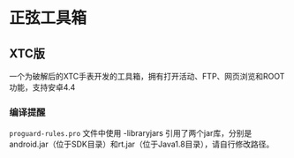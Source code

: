# 正弦工具箱
## XTC版

一个为破解后的XTC手表开发的工具箱，拥有打开活动、FTP、网页浏览和ROOT功能，支持安卓4.4

### 编译提醒

`proguard-rules.pro` 文件中使用 -libraryjars 引用了两个jar库，分别是android.jar（位于SDK目录）和rt.jar（位于Java1.8目录），请自行修改路径。
